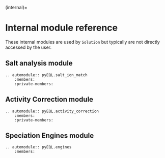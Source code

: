 (internal)=

# Internal module reference

These internal modules are used by `Solution` but typically are not directly accessed by the user.

## Salt analysis module

```{eval-rst}
.. automodule:: pyEQL.salt_ion_match
    :members:
    :private-members:
```

## Activity Correction module

```{eval-rst}
.. automodule:: pyEQL.activity_correction
    :members:
    :private-members:
```

## Speciation Engines module

```{eval-rst}
.. automodule:: pyEQL.engines
    :members:
```
